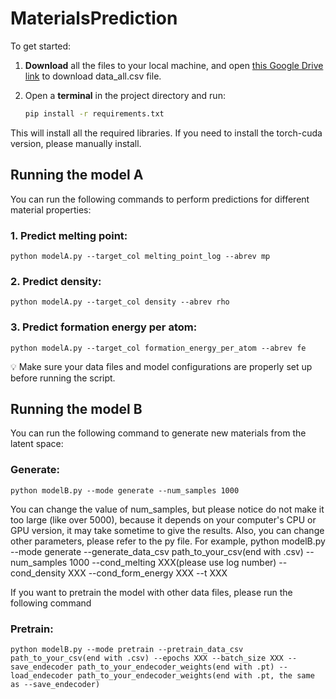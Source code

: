 # MaterialsPrediction

To get started:

1.	**Download** all the files to your local machine, and open [this Google Drive link](https://drive.google.com/file/d/1iBU7PA1sMc4bHE1RyUUUm-0JBAhmv-Wh/view?usp=share_link) to download data_all.csv file.
 
2.	Open a **terminal** in the project directory and run:

    ```bash
    pip install -r requirements.txt

This will install all the required libraries. If you need to install the torch-cuda version, please manually install.




## Running the model A

You can run the following commands to perform predictions for different material properties:
### 1.	Predict melting point:

    python modelA.py --target_col melting_point_log --abrev mp


### 2.	Predict density:

    python modelA.py --target_col density --abrev rho


### 3.	Predict formation energy per atom:

    python modelA.py --target_col formation_energy_per_atom --abrev fe



💡 Make sure your data files and model configurations are properly set up before running the script.


## Running the model B
You can run the following command to generate new materials from the latent space:
### Generate:

    python modelB.py --mode generate --num_samples 1000

You can change the value of num_samples, but please notice do not make it too large (like over 5000), because it depends on your computer's CPU or GPU version, it may take sometime to give the results.
Also, you can change other parameters, please refer to the py file. For example,
python modelB.py --mode generate --generate_data_csv path_to_your_csv(end with .csv) --num_samples 1000 --cond_melting XXX(please use log number) --cond_density XXX --cond_form_energy XXX --t XXX


If you want to pretrain the model with other data files, please run the following command
### Pretrain:

    python modelB.py --mode pretrain --pretrain_data_csv path_to_your_csv(end with .csv) --epochs XXX --batch_size XXX --save_endecoder path_to_your_endecoder_weights(end with .pt) --load_endecoder path_to_your_endecoder_weights(end with .pt, the same as --save_endecoder)

